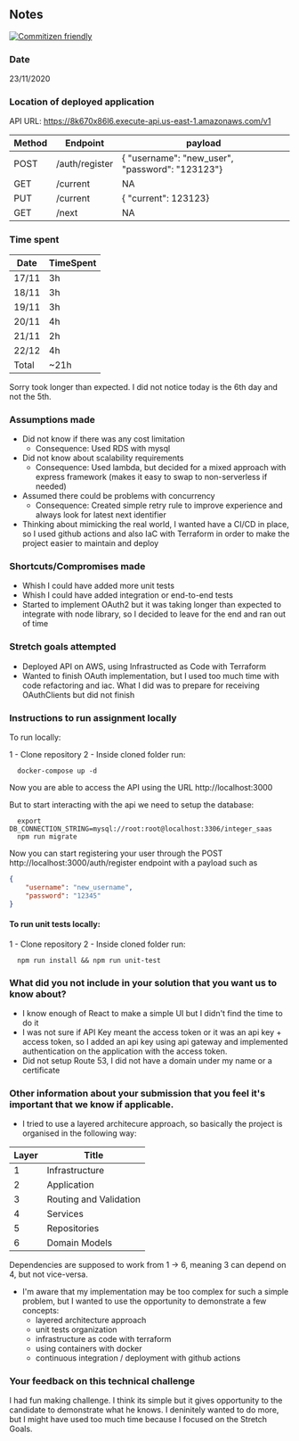 ## Notes

[![Commitizen friendly](https://img.shields.io/badge/commitizen-friendly-brightgreen.svg)](http://commitizen.github.io/cz-cli/)


### Date

23/11/2020

### Location of deployed application

API URL: https://8k670x86l6.execute-api.us-east-1.amazonaws.com/v1

| Method | Endpoint       | payload                                         |
| ------ | -------------- | ----------------------------------------------- |
| POST   | /auth/register | { "username": "new_user", "password": "123123"} |
| GET    | /current       | NA                                              |
| PUT    | /current       | { "current": 123123}                            |
| GET    | /next          | NA                                              |


### Time spent

| Date  | TimeSpent |
| ----- | --------- |
| 17/11 | 3h        |
| 18/11 | 3h        |
| 19/11 | 3h        |
| 20/11 | 4h        |
| 21/11 | 2h        |
| 22/12 | 4h        |
| Total | ~21h      |

Sorry took longer than expected. I did not notice today is the 6th day and not the 5th.

### Assumptions made

- Did not know if there was any cost limitation
  - Consequence: Used RDS with mysql
- Did not know about scalability requirements
  - Consequence: Used lambda, but decided for a mixed approach with express framework (makes it easy to swap to non-serverless if needed)
- Assumed there could be problems with concurrency
  - Consequence: Created simple retry rule to improve experience and always look for latest next identifier
- Thinking about mimicking the real world, I wanted have a CI/CD in place, so I used github actions and also IaC with Terraform in order to make the project easier to maintain and deploy


### Shortcuts/Compromises made

- Whish I could have added more unit tests
- Whish I could have added integration or end-to-end tests
- Started to implement OAuth2 but it was taking longer than expected to integrate with node library, so I decided to leave for the end and ran out of time

### Stretch goals attempted

- Deployed API on AWS, using Infrastructed as Code with Terraform
- Wanted to finish OAuth implementation, but I used too much time with code refactoring and iac. What I did was to prepare for receiving OAuthClients but did not finish
  
### Instructions to run assignment locally

To run locally:

1 - Clone repository
2 - Inside cloned folder run:

```console
  docker-compose up -d
``` 

Now you are able to access the API using the URL http://localhost:3000 

But to start interacting with the api we need to setup the database:

```console
  export DB_CONNECTION_STRING=mysql://root:root@localhost:3306/integer_saas
  npm run migrate
``` 

Now you can start registering your user through the POST http://localhost:3000/auth/register endpoint with a payload such as

```JSON
{
    "username": "new_username",
    "password": "12345"
}
```


#### To run unit tests locally:

1 - Clone repository
2 - Inside cloned folder run:

```console
  npm run install && npm run unit-test
``` 

### What did you not include in your solution that you want us to know about?

- I know enough of React to make a simple UI but I didn't find the time to do it
- I was not sure if API Key meant the access token or it was an api key + access token, so I added an api key using api gateway and implemented authentication on the application with the access token.
- Did not setup Route 53, I did not have a domain under my name or a certificate

### Other information about your submission that you feel it's important that we know if applicable.

- I tried to use a layered architecure approach, so basically the project is organised in the following way:

| Layer | Title                  |
| ----- | ---------------------- |
| 1     | Infrastructure         |
| 2     | Application            |
| 3     | Routing and Validation |
| 4     | Services               |
| 5     | Repositories           |
| 6     | Domain Models          |

Dependencies are supposed to work from 1 -> 6, meaning 3 can depend on 4, but not vice-versa.

- I'm aware that my implementation may be too complex for such a simple problem, but I wanted to use the opportunity to demonstrate a few concepts:
  - layered architecture approach 
  - unit tests organization
  - infrastructure as code with terraform
  - using containers with docker
  - continuous integration / deployment with github actions

### Your feedback on this technical challenge

I had fun making challenge. I think its simple but it gives opportunity to the candidate to demonstrate what he knows. I deninitely wanted to do more, but I might have used too much time because I focused on the Stretch Goals.  